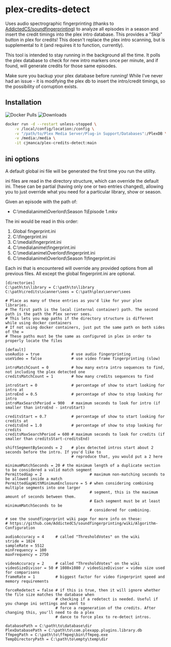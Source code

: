 # plex-credits-detect
Uses audio spectrographic fingerprinting (thanks to [AddictedCS/soundfingerprinting](https://github.com/AddictedCS/soundfingerprinting "AddictedCS/soundfingerprinting")) to analyze all episodes in a season and insert the credit timings into the plex intro database.
This provides a "Skip" button in plex for credits!
This doesn't replace the plex intro scanning, but is supplemental to it (and requires it to function, currently).

This tool is intended to stay running in the background all the time. It polls the plex database to check for new intro markers once per minute, and if found, will generate credits for those same episodes.

Make sure you backup your plex database before running! While I've never had an issue - it is modifying the plex db to insert the intro/credit timings, so the possibility of corruption exists.

## Installation
![Docker Pulls][badge-docker-pulls]
![Downloads][badge-downloads]

[badge-docker-pulls]: https://img.shields.io/docker/pulls/cjmanca/plex-credits-detect?style=flat-square
[badge-downloads]: https://img.shields.io/github/downloads/cjmanca/plex-credits-detect/total?style=flat-square

```bash
docker run -d --restart unless-stopped \
    -v /local/config/location:/config \
    -v "/path/to/Plex Media Server/Plug-in Support/Databases":/PlexDB \
    -v /media:/media \
    -it cjmanca/plex-credits-detect:main
```

## ini options
A default global ini file will be generated the first time you run the utility.

ini files are read in the directory structure, which can override the default ini. These can be partial (having only one or two entries changed), allowing you to just override what you need for a particular library, show or season.

Given an episode with the path of:
- C:\media\anime\Overlord\Season 1\Episode 1.mkv

The ini would be read in this order:
1. Global fingerprint.ini
2. C:\fingerprint.ini
3. C:\media\fingerprint.ini
4. C:\media\anime\fingerprint.ini
5. C:\media\anime\Overlord\fingerprint.ini
6. C:\media\anime\Overlord\Season 1\fingerprint.ini

Each ini that is encountered will override any provided options from all previous files. All except the global fingerprint.ini are optional.

```dosini
[directories]
C:\path\to\library = C:\path\to\library
C:\path\credits\scanner\sees = C:\path\plex\server\sees

# Place as many of these entries as you'd like for your plex libraries. 
# The first path is the local (internal container) path. The second path is the path the Plex server sees.
# This lets you map paths if the directory structure is different while using docker containers
# If not using docker containers, just put the same path on both sides of the =
# These paths must be the same as configured in plex in order to properly locate the files

[default]
useAudio = true              # use audio fingerprinting
useVideo = false             # use video frame fingerprinting (slow)

introMatchCount = 0          # how many extra intro sequences to find, not including the plex detected one
creditsMatchCount = 1        # how many credits sequences to find

introStart = 0               # percentage of show to start looking for intro at
introEnd = 0.5               # percentage of show to stop looking for intro
introMaxSearchPeriod = 900   # maximum seconds to look for intro (if smaller than introEnd - introStart)

creditsStart = 0.7           # percentage of show to start looking for credits at
creditsEnd = 1.0             # percentage of show to stop looking for credits
creditsMaxSearchPeriod = 600 # maximum seconds to look for credits (if smaller than creditsStart-creditsEnd)

shiftSegmentBySeconds = 2    # plex detected intros start about 2 seconds before the intro. If you'd like to  
                             # reproduce that, you would put a 2 here

minimumMatchSeconds = 20 # the minimum length of a duplicate section to be considered a valid match segment
PermittedGap = 2                     # maximum non-matching seconds to be allowed inside a match
PermittedGapWithMinimumEnclosure = 5 # when considering combining multiple segments into one larger 
                                     # segment, this is the maximum amount of seconds between them. 
                                     # Each segment must be at least minimumMatchSeconds to be 
                                     # considered for combining.

# see the soundfingerprint wiki page for more info on these: 
# https://github.com/AddictedCS/soundfingerprinting/wiki/Algorithm-Configuration

audioAccuracy = 4     # called "ThresholdVotes" on the wiki
stride = 1024 
sampleRate = 5512
minFrequency = 100
maxFrequency = 2750

videoAccuracy = 2     # called "ThresholdVotes" on the wiki
videoSizeDivisor = 50 # 1080x1080 / videoSizeDivisor = video size used for comparisons
frameRate = 1         # biggest factor for video fingerprint speed and memory requirements

forceRedetect = false # if this is true, then it will ignore whether the file size matches the database when  
                      # checking if a redetect is needed. Useful if you change ini settings and want to   
                      # force a regeneration of the credits. After changing this, you'll need to do a plex 
                      # dance to force plex to re-detect intros.

databasePath = C:\path\to\database\dir
PlexDatabasePath = C:\path\to\com.plexapp.plugins.library.db
ffmpegPath = C:\path\to\ffmpeg\bin\ffmpeg.exe
TempDirectoryPath = C:\path\to\empty\temp\dir
```


